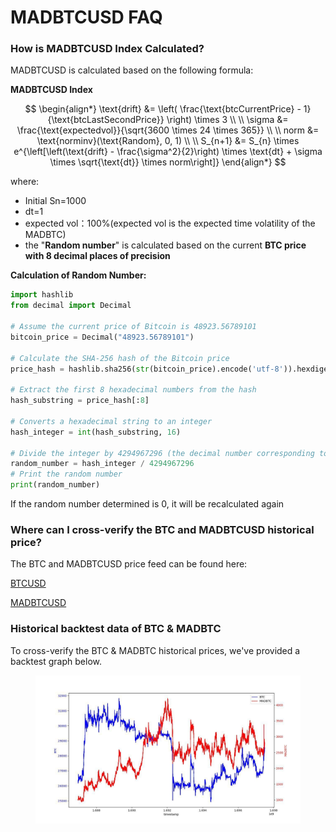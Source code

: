 # MADBTCUSD FAQ

### How is MADBTCUSD Index Calculated?

MADBTCUSD is calculated based on the following formula:

**MADBTCUSD Index**

$$
\begin{align*}
\text{drift} &= \left( \frac{\text{btcCurrentPrice} - 1}{\text{btcLastSecondPrice}} \right) \times 3 \\
\\
\sigma &= \frac{\text{expectedvol}}{\sqrt{3600 \times 24 \times 365}} \\
\\
norm &= \text{norminv}(\text{Random}, 0, 1) \\
\\
S_{n+1} &= S_{n} \times e^{\left[\left(\text{drift} - \frac{\sigma^2}{2}\right) \times \text{dt} + \sigma \times \sqrt{\text{dt}} \times norm\right]}
\end{align*}
$$

where:

* Initial Sn=1000 &#x20;
* dt=1
* expected vol：100%(expected vol is the expected time volatility of the MADBTC)
* the "**Random number**" is calculated based on the current **BTC price with 8 decimal places of precision**

**Calculation of Random Number:**

```python
import hashlib
from decimal import Decimal

# Assume the current price of Bitcoin is 48923.56789101
bitcoin_price = Decimal("48923.56789101")

# Calculate the SHA-256 hash of the Bitcoin price
price_hash = hashlib.sha256(str(bitcoin_price).encode('utf-8')).hexdigest()

# Extract the first 8 hexadecimal numbers from the hash
hash_substring = price_hash[:8]

# Converts a hexadecimal string to an integer
hash_integer = int(hash_substring, 16)

# Divide the integer by 4294967296 (the decimal number corresponding to the hexadecimal number FFFFFFFF) to get a num
random_number = hash_integer / 4294967296
# Print the random number
print(random_number)
```

If the random number determined is 0, it will be recalculated again

### Where can I cross-verify the BTC and MADBTCUSD historical price?

The BTC and MADBTCUSD price feed can be found here:

[BTCUSD](https://www.apollox.finance/bapi/futures/v1/public/future/apx/V2MarkPriceKline?symbol=BTCUSD\&limit=1800)

[MADBTCUSD](https://www.apollox.finance/bapi/futures/v1/public/future/apx/V2MarkPriceKline?symbol=MADBTCUSD\&limit=1800)

### Historical backtest data of BTC & MADBTC

To cross-verify the BTC & MADBTC historical prices, we've provided a backtest graph below.&#x20;

<figure><img src="../../../../.gitbook/assets/photo_2023-10-26_19-24-40.jpg" alt=""><figcaption></figcaption></figure>
